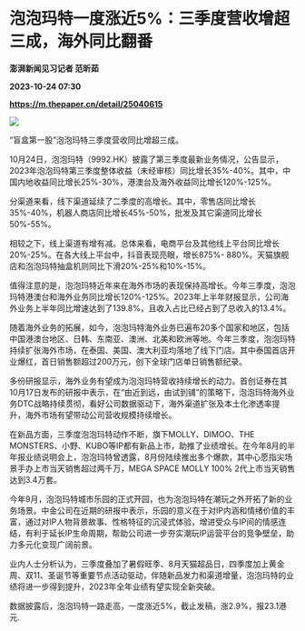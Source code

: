 # 泡泡玛特一度涨近5%：三季度营收增超三成，海外同比翻番
**澎湃新闻见习记者 范昕茹**

**2023-10-24 07:30**

**https://m.thepaper.cn/detail/25040615**

![](https://imagecloud.thepaper.cn/thepaper/image/275/403/293.jpg)

“盲盒第一股”泡泡玛特三季度营收同比增超三成。

10月24日，泡泡玛特（9992.HK）披露了第三季度最新业务情况，公告显示，2023年泡泡玛特第三季度整体收益（未经审核）同比增长35%-40%。其中，中国内地收益同比增长25%-30%，港澳台及海外收益同比增长120%-125%。

分渠道来看，线下渠道延续了二季度的高增长。其中，零售店同比增长35%-40%，机器人商店同比增长45%-50%，批发及其它渠道同比增长50%-55%。

相较之下，线上渠道有增有减。总体来看，电商平台及其他线上平台同比增长20%-25%。在各大线上平台中，抖音表现亮眼，增长875%- 880%。天猫旗舰店和泡泡玛特抽盒机则同比下滑20%-25%和10%-15%。

值得注意的是，泡泡玛特近年来在海外市场的表现保持高增长。今年三季度，泡泡玛特港澳台和海外业务同比增长120%-125%。2023年上半年财报显示，公司海外业务上半年同比增速达到了139.8%，且收入占比已经占到了总收入的13.4%。

随着海外业务的拓展，如今，泡泡玛特海外业务已遍布20多个国家和地区，包括中国港澳台地区、日韩、东南亚、澳洲、北美和欧洲等地。今年三季度，泡泡玛特持续扩张海外市场，在泰国、美国、澳大利亚均落地了线下门店。其中泰国首店开业爆红，首日销售额超过200万元，创下全球门店单日销售额纪录。

多份研报显示，海外业务有望成为泡泡玛特营收持续增长的动力。首创证券在其10月17日发布的研报中表示，在“由近到远，由试到铺”的策略下，泡泡玛特海外业务DTC战略持续贯彻，看好公司数据驱动下，海外渠道扩张及本土化渗透率提升，海外市场有望带动公司营收规模持续增长。

在新品方面，三季度泡泡玛特动作不断，旗下MOLLY、DIMOO、THE MONSTERS、小野、KUBO等IP都有新品上市，助推了业绩增长。在今年8月的半年报业绩说明会上，泡泡玛特曾透露，8月份陆续推出多个爆款，其中心愿指尖场景手办上市当天销售超过两千万，MEGA SPACE MOLLY 100% 2代上市当天销售达到3.4万套。

今年9月，泡泡玛特城市乐园的正式开园，也为泡泡玛特在潮玩之外开拓了新的业务场景。中金公司在近期的研报中表示，乐园的意义在于对IP内涵和情绪价值的丰富，通过对IP人物背景故事、性格特征的沉浸式体验，增进受众与IP间的情感连结，有利于延长IP生命周期，帮助公司进一步夯实潮玩IP运营平台的竞争壁垒，助力多元化变现广阔前景。

业内人士分析认为，三季度叠加了暑假旺季、8月天猫超品日，四季度加上黄金周、双11、圣诞节等重要节点活动驱动，伴随新品发力和渠道增量，泡泡玛特的业绩将进一步得到提升，2023年全年业绩有望实现全新突破。

数据披露后，泡泡玛特一路走高，一度涨近5%，截止发稿，涨2.9%，报23.1港元.